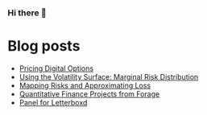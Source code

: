 ### Hi there 👋

<!--
**ydkahin/ydkahin** is a ✨ _special_ ✨ repository because its `README.md` (this file) appears on your GitHub profile.

Here are some ideas to get you started:

- 🔭 I’m currently working on ...
- 🌱 I’m currently learning ...
- 👯 I’m looking to collaborate on ...
- 🤔 I’m looking for help with ...
- 💬 Ask me about ...
- 📫 How to reach me: ...
- 😄 Pronouns: ...
- ⚡ Fun fact: ...
-->
# Blog posts
<!-- BLOG-POST-LIST:START -->
- [Pricing Digital Options](https://ydkahin.github.io/posts/digital_options/)
- [Using the Volatility Surface: Marginal Risk Distribution](https://ydkahin.github.io/posts/vol-surf-marginal-rndist/)
- [Mapping Risks and Approximating Loss](https://ydkahin.github.io/posts/mapping-risk-loss-apprx/)
- [Quantitative Finance Projects from Forage](https://ydkahin.github.io/posts/qfin-projects/)
- [Panel for Letterboxd](https://ydkahin.github.io/posts/letterboxd-stats-panel/)
<!-- BLOG-POST-LIST:END -->
